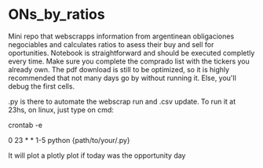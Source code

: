 # ONs_by_ratios
Mini repo that webscrapps information from argentinean obligaciones negociables and calculates ratios to asess their buy and sell for oportunities.
Notebook is straightforward and should be executed completly every time. Make sure you complete the comprado list with the tickers you already own.
The pdf download is still to be optimized, so it is highly recommended that not many days go by without running it. Else, you'll debug the first cells.

.py is there to automate the webscrap run and .csv update. To run it at 23hs, on linux, just type on cmd:

crontab -e

0 23 * * 1-5 python {path/to/your/.py}

It will plot a plotly plot if today was the opportunity day
